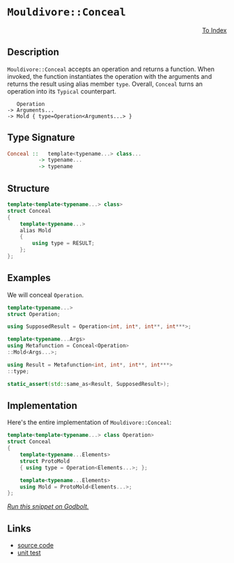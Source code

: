 <!-- Copyright 2024 Feng Mofan
SPDX-License-Identifier: Apache-2.0 -->

# `Mouldivore::Conceal`

<p style='text-align: right;'><a href="../../../index.md#higher-order-modifications">To Index</a></p>

## Description

`Mouldivore::Conceal` accepts an operation and returns a function.
When invoked, the function instantiates the operation with the arguments and returns the result using alias member `type`.
Overall, `Conceal` turns an operation into its `Typical` counterpart.

<pre><code>   Operation
-> Arguments...
-> Mold { type=Operation&lt;Arguments...&gt; }</code></pre>

## Type Signature

```Haskell
Conceal ::   template<typename...> class... 
          -> typename...
          -> typename
```

## Structure

```C++
template<template<typename...> class>
struct Conceal
{
    template<typename...>
    alias Mold
    {
        using type = RESULT;
    };
};
```

## Examples

We will conceal `Operation`.

```C++
template<typename...>
struct Operation;

using SupposedResult = Operation<int, int*, int**, int***>;

template<typename...Args>
using Metafunction = Conceal<Operation>
::Mold<Args...>;

using Result = Metafunction<int, int*, int**, int***>
::type;

static_assert(std::same_as<Result, SupposedResult>);
```

## Implementation

Here's the entire implementation of `Mouldivore::Conceal`:

```C++
template<template<typename...> class Operation>
struct Conceal
{
    template<typename...Elements>
    struct ProtoMold
    { using type = Operation<Elements...>; };

    template<typename...Elements>
    using Mold = ProtoMold<Elements...>;
};
```

[*Run this snippet on Godbolt.*](https://godbolt.org/#z:OYLghAFBqd5QCxAYwPYBMCmBRdBLAF1QCcAaPECAMzwBtMA7AQwFtMQByARg9KtQYEAysib0QXACx8BBAKoBnTAAUAHpwAMvAFYTStJg1DIApACYAQuYukl9ZATwDKjdAGFUtAK4sGIAKwAzKSuADJ4DJgAcj4ARpjEIIEapAAOqAqETgwe3r4BwemZjgLhkTEs8YnJtpj2JQxCBEzEBLk%2BfkG19dlNLQRl0XEJSSkKza3t%2BV3j/YMVVaMAlLaoXsTI7BwEmCypBjsmgW47eweYRycAnqmMrJgAdE9H2ADUyAYKCq8A8rfETAaLxMGgAguNiF4HK8PAxNmIQaCTAB2Kxg14Y16nfaAi7HAg3O5sJ4PbD0NiCBTA9GYiFQgivZTEVBEACynnQiMxrxRFleXkyRixhJ5gQAIr9/oDspcybtGAQFCTgYE%2BSixUc0UiaRjsedLgTbsxiU85RTFdTQdyBRFgK92bR0KKJUyWagHZzjmaFUrnoFsJrEerA2DEQB6ABUUejMdjYfDMdeABVMONvjH42DI7Gc9HM9qkWZAhEPl4sKK3Gg4ZhUhb/UGwXrcQbCcbHn6A2C6dC/glpQIQwWbUKhF5UkVMOgAEqpry0BlHCW9gFA44RAikV7riOb7c7reCaMqrWIpuHfGt%2B4k0HEYBU%2Btg4d21mYZpULxwhrOmECeG0S7Lv2DCWiAIAepcN53sq9aqg2oJPq8M4KHOC7ivar5MO%2Bn4ymugi7oe%2BEEFGhFHg%2BoKgYaeInl2zSOMgAD6TBfAkBAQOM6CgQo9yMfebhIShm6juOGSTvx84vEsmocCstCcP4vB%2BBwWikKgnBuNY1ivAoawbJgPJFjwpAEJo0krAA1gEkgPBokhcMiyT%2BBoZgAGzOWYAAc7n6Jwki8CwEgaCkinKapHC8AoIApMZSnSaQcCwDAiAgGsBCpF4G4UBAaB7HQCRRPcnCqO5zkALTOZIrzAMgyCvFIDxmLwk6ECQeAcVwMiCCIYjsFIHXyEoagmaQujtQA7gCqScDwMlyQpQ2hT86VpQyqBUK8RWleVlXVbVVlmK8EAeDl9DEPpgRcEsvDRVoKwQEg2WpLlZCZQ9T0gMAUhmHwdA7MQEUQLEQ2xBELRXFNvDA8wxBXD8sTaJgDjg6Q2Xmj8DC0GDMWkFgsReMAbhiLQEXcLwWAsIYwDiFj%2BDEAjjgAG6pkNmCqAj6VbIZ651ENtB4LEALQx4WBDQQxB4P5JOkIzxCxCJYq7BTvNGCZKxUAYd4AGp4Jgo29ophn8J1ojiL1hv9So6hYyN%2BgUygGmWPofMRZAKyoLW2TEyV7GLqYljWGYIXS2LWDOxAKx2HT2QuAw7ieB0ehhBEQyVCM7VFFkAhTH4acZBnDDzMMiTtRHDi9BMbRx/kxd1JHAh9K0Bcp0Xtjl1neizA3ScLKn4c6ZsEgzRw8mkMFvChetxVlRVVU1XV%2B0QLgzWneY52XUZKsrAgmBMFgiRh6QFmSIEDwAJyBMikg2WYkjOYF/jOSf3kcL5pD%2BedDzOVwznuSf7lf/4tl/Bn2ciPeanBwqRXXjFW6iU7rJSWulcglBXonXymwTgLQWD02RCVJg7wDBCi4CfB4XBrKNXwEQYOegzZdRNtIM2igLZDV0F9caTBJok0HsPUeKlOCLVSulV4q1XiYOwbg/BFNarENIRoA6R1HonTOmYNe11YpwJQQkJBWVUDHRGKInBHwKZEK4CkGg84Ej/UBljSGoMkY2OhrDeGiNJYowVGjDGQ0cZ4wJrQImSMyaKy2MpGmkdGbE2UizNmOwkZc1kljXm/NQZCyCVdMWEtDLS1lkoeW5MjBK1ANAvg6sFBax1nrJGNDjY9XobIRhg0rYgC%2BgQ4w9sbAJNDq7d2AhPbe3FL7KwlgA5jyDq1JmLtui1z8BAVwbd2qJ3KIXPQ6cGizLSLnBojdFjVx6HXVulds4TNLrsuYXdFnFz2XkA5HcBinKbgPVY6x%2B4XSftwsBHARHECwTgvBhjCHSOsgdRelCzoXSuhvUgW8d4jH3nEl%2Bb9iE2WREA5E9lJDX3Ku1HhoUIFRRVnFWBSAUrLS0Ro4gaCtiYK2iwBQ9Mar0yIQ8c44xyFL1atQ2QtDql9TqZbZSuhghsI4dNF5c0sYLQQStNalKKrUtpa8elxCmUMkOjohRCQzqBBUXi9Rqqnokt1SdEAtLxz0QVfRJVjFPnlW%2BuYv6lArHKXsZjQyTrHF0yRq4wQ7jMbBMwLjfGhNiaGQCXklJ2M8C01LmE5mrNkDsxiYIbm8S%2BYCyuMkkWaSkaZLlgrPJto8VqyYJrbWusjQVI5VUiQNTBA8uYUkG2yt%2BnWEdrEDpKkukMGJmGdids/aDMDgkYOYz94lwaNHWOlyE4x02anNZxRsirOWdkGdzdR1l36KstdxzO4LLuecjd%2Bz27lxXfc7SjyepcNFSFTgHyWBUppXShlSrAUUJICCrV0DN7b13pQQecLGnEMCIEfwjlbKBSA8ib%2BoCxXgNsJA1RSxzIgEkP4U%2B/h3IuRPpIE%2B9lz5cGCHEwIV6x6wYQ4PBq0Hr1hSgTdFY0tMjOEkEAA%3D%3D%3D)

## Links

- [source code](../../../../conceptrodon/mouldivore/conceal.hpp)
- [unit test](../../../../tests/unit/metafunctions/mouldivore/conceal.test.hpp)
